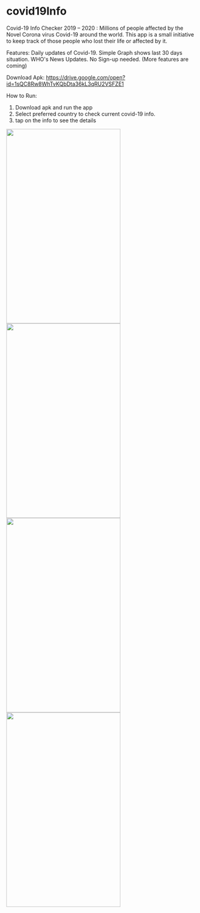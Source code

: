 # covid19Info
Covid-19 Info Checker
2019 – 2020 : Millions of people affected by the Novel Corona virus Covid-19 around the world.
This app is a small initiative to keep track of those people who lost their life or affected by it. 

Features:
Daily updates of Covid-19. 
Simple Graph shows last 30 days situation.
WHO's News Updates.
No Sign-up needed.
(More features are coming)

Download Apk: https://drive.google.com/open?id=1sQC8Rw8WhTvKQbDta36kL3qRU2VSFZE1

How to Run:
1) Download apk and run the app
2) Select preferred country to check current covid-19 info.
3) tap on the info to see the details
<p>
<a href="url"><img src="https://drive.google.com/uc?export=view&id=1_4m959xMaeKvRqZpsMOOzlFRI3kf2if5" align="left" height="512" width="300" ></a>
</p>
<a href="url"><img src="https://drive.google.com/uc?export=view&id=1GRuwKb48KkI2yV7bqHMzp1zpHjcofyhJ" align="left" height="512" width="300" ></a>

<a href="url"><img src="https://drive.google.com/uc?export=view&id=1cqbL3ozBV7deihKP831HqEB9MhPDg39x" align="left" height="512" width="300" ></a>

<a href="url"><img src="https://drive.google.com/uc?export=view&id=1QlLIDkT7xKSMH9BLWXu9uoYRfKzfGaRh" align="left" height="512" width="300" ></a>
